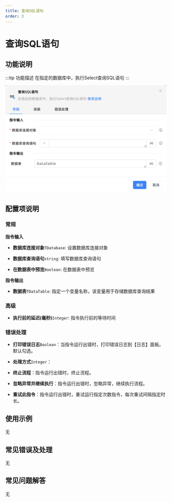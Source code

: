 ```yaml
---
title: 查询SQL语句
order: 3
---
```


# 查询SQL语句

## 功能说明

:::tip 功能描述
在指定的数据库中，执行Select查询SQL语句
:::

![查询SQL语句](../../../assets/查询SQL语句_command.png)

## 配置项说明

### 常规

**指令输入**

- **数据库连接对象**`TDatabase`: 设置数据库连接对象

- **数据库查询语句**`string`: 填写数据库查询语句

- **在数据表中预览**`Boolean`: 在数据表中预览


**指令输出**

- **数据表**`TDataTable`: 指定一个变量名称，该变量用于存储数据库查询结果

### 高级

- **执行前的延迟(毫秒)**`Integer`: 指令执行前的等待时间

### 错误处理

- **打印错误日志**`Boolean`：当指令运行出错时，打印错误日志到【日志】面板。默认勾选。

- **处理方式**`Integer`：

 - **终止流程**：指令运行出错时，终止流程。

 - **忽略异常并继续执行**：指令运行出错时，忽略异常，继续执行流程。

 - **重试此指令**：指令运行出错时，重试运行指定次数指令，每次重试间隔指定时长。

## 使用示例
无

## 常见错误及处理

无

## 常见问题解答

无

